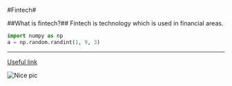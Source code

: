 #Fintech#

##What is fintech?##
Fintech is technology which is used in financial areas.

```python
import numpy as np
a = np.random.randint(1, 9, 3)
```

---

[Useful link](https://ashki23.github.io/markdown-latex.html)

![Nice pic](https://nypost.com/wp-content/uploads/sites/2/2021/07/nyc-skyline.jpg?quality=90&strip=all&w=1024)